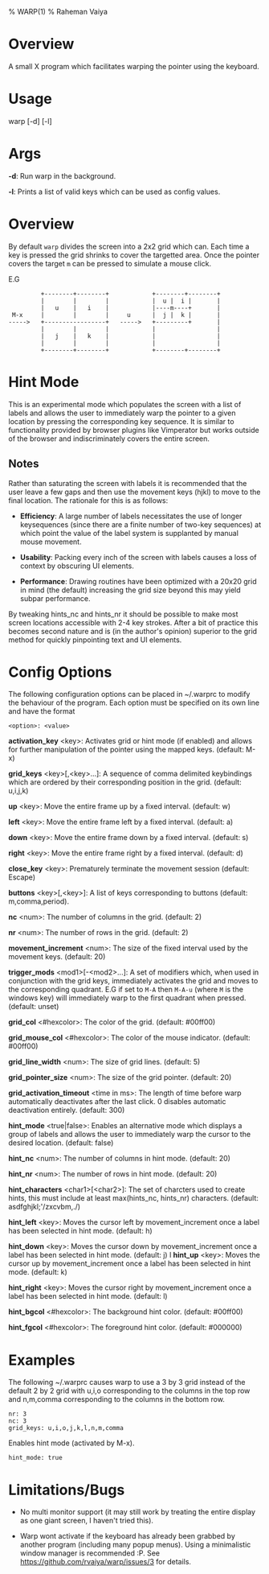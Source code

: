 % WARP(1)
% Raheman Vaiya

# Overview

A small X program which facilitates warping the pointer using the keyboard.

# Usage

warp [-d] [-l]

# Args

 **-d**: Run warp in the background.

 **-l**: Prints a list of valid keys which can be used as config values.

# Overview

By default `warp` divides the screen into a 2x2 grid which can. Each time a key is pressed the grid shrinks to cover the targetted area. Once the pointer 
covers the target `m` can be pressed to simulate a mouse click.


E.G

```
         +--------+--------+            +--------+--------+
         |        |        |            |  u |  i |       |
         |   u    |   i    |            |----m----+       |
 M-x     |        |        |     u      |  j |  k |       |
----->   +-----------------+   ----->   +---------+       |
         |        |        |            |                 |
         |   j    |   k    |            |                 |
         |        |        |            |                 |
         +--------+--------+            +--------+--------+
```


# Hint Mode

This is an experimental mode which populates the screen with a list of labels and
allows the user to immediately warp the pointer to a given location by pressing
the corresponding key sequence. It is similar to functionality provided by
browser plugins like Vimperator but works outside of the browser and
indiscriminately covers the entire screen. 

## Notes

Rather than saturating the screen with labels it is recommended that the user leave
a few gaps and then use the movement keys (hjkl) to move to the
final location. The rationale for this is as follows: 

- **Efficiency**: A large number of labels necessitates the use of longer keysequences (since there are a finite number of two-key sequences) at which point the value of the label system is supplanted by manual mouse movement.

- **Usability**: Packing every inch of the screen with labels causes a loss of context by obscuring UI elements.

- **Performance**: Drawing routines have been optimized with a
  20x20 grid in mind (the default) increasing the grid size beyond
  this may yield subpar performance.

By tweaking hints_nc and hints_nr it should be possible to make most screen
locations accessible with 2-4 key strokes. After a bit of practice this becomes
second nature and is (in the author's opinion) superior to the grid method for
quickly pinpointing text and UI elements.

# Config Options

The following configuration options can be placed in ~/.warprc to modify the behaviour of the program. Each option must be specified
on its own line and have the format 

```
<option>: <value>
```

 **activation_key** \<key\>: Activates grid or hint mode (if enabled) and allows for further manipulation of the pointer using the mapped keys. (default: M-x)

 **grid_keys** \<key\>[,\<key\>...]: A sequence of comma delimited keybindings which are ordered by their corresponding position in the grid. (default: u,i,j,k)

 **up**  \<key\>: Move the entire frame up by a fixed interval. (default: w)

 **left**  \<key\>: Move the entire frame left by a fixed interval. (default: a)

 **down**  \<key\>: Move the entire frame down by a fixed interval. (default: s)

 **right**  \<key\>: Move the entire frame right by a fixed interval. (default: d)

 **close_key**  \<key\>: Prematurely terminate the movement session (default: Escape)

 **buttons**  \<key\>[,\<key\>]: A list of keys corresponding to buttons (default: m,comma,period).

 **nc** \<num\>: The number of columns in the grid. (default: 2)

 **nr** \<num\>: The number of rows in the grid. (default: 2)

 **movement_increment** \<num\>: The size of the fixed interval used by the movement keys. (default: 20)

 **trigger_mods** \<mod1\>[-\<mod2\>...]: A set of modifiers which, when used in conjunction with the grid keys, immediately activates the grid and moves to the corresponding quadrant. E.G if set to `M-A` then `M-A-u` (where `M` is the windows key) will immediately warp to the first quadrant when pressed. (default: unset)

 **grid_col** \<#hexcolor\>: The color of the grid. (default: #00ff00)

 **grid_mouse_col** \<#hexcolor\>: The color of the mouse indicator. (default: #00ff00)

 **grid_line_width** \<num\>: The size of grid lines. (default: 5)

 **grid_pointer_size** \<num\>: The size of the grid pointer. (default: 20)

 **grid_activation_timeout** \<time in ms\>: The length of time before warp automatically deactivates after the last click. 0 disables automatic deactivation entirely. (default: 300)

 **hint_mode** \<true|false\>: Enables an alternative mode which displays a group of labels and allows the user to immediately warp the cursor to the desired location. (default: false)

 **hint_nc** \<num\>: The number of columns in hint mode. (default: 20)

 **hint_nr** \<num\>: The number of rows in hint mode. (default: 20)

 **hint_characters** \<char1\>[\<char2\>]: The set of charcters used to create hints, this must include at least max(hints_nc, hints_nr) characters. (default: asdfghjkl;'/zxcvbm,./)

 **hint_left** \<key\>: Moves the cursor left by movement_increment once a label has been selected in hint mode. (default: h)

 **hint_down** \<key\>: Moves the cursor down by movement_increment once a label has been selected in hint mode. (default: j)
 l
 **hint_up** \<key\>: Moves the cursor up by movement_increment once a label has been selected in hint mode. (default: k)

 **hint_right** \<key\>: Moves the cursor right by movement_increment once a label has been selected in hint mode. (default: l)

 **hint_bgcol** \<#hexcolor\>: The background hint color. (default: #00ff00)

 **hint_fgcol** \<#hexcolor\>: The foreground hint color. (default: #000000)

# Examples

The following ~/.warprc causes warp to use a 3 by 3 grid instead of the default 2 by 2 grid with u,i,o corresponding to the columns in the top row and n,m,comma corresponding to the columns in the bottom row.

```
nr: 3
nc: 3
grid_keys: u,i,o,j,k,l,n,m,comma
```

Enables hint mode (activated by M-x).

```
hint_mode: true
```

# Limitations/Bugs

- No multi monitor support (it may still work by treating the entire display as one giant screen, I haven't tried this).

- Warp wont activate if the keyboard has already been grabbed by another program (including many popup menus). Using a minimalistic window manager is recommended :P.
See https://github.com/rvaiya/warp/issues/3 for details.

